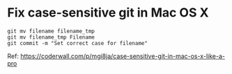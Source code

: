 # Fix case-sensitive git in Mac OS X

```
git mv filename filename_tmp
git mv filename_tmp Filename
git commit -m "Set correct case for filename"
```

Ref: https://coderwall.com/p/mgi8ja/case-sensitive-git-in-mac-os-x-like-a-pro